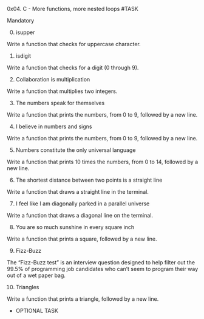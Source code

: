 0x04. C - More functions, more nested loops
#TASK

Mandatory

0. isupper

Write a function that checks for uppercase character.

1. isdigit

Write a function that checks for a digit (0 through 9).

2. Collaboration is multiplication

Write a function that multiplies two integers.

3. The numbers speak for themselves

Write a function that prints the numbers, from 0 to 9, followed by a new line.

4. I believe in numbers and signs

Write a function that prints the numbers, from 0 to 9, followed by a new line.

5. Numbers constitute the only universal language

Write a function that prints 10 times the numbers, from 0 to 14, followed by a new line.

6. The shortest distance between two points is a straight line

Write a function that draws a straight line in the terminal.

7. I feel like I am diagonally parked in a parallel universe

Write a function that draws a diagonal line on the terminal.

8. You are so much sunshine in every square inch

Write a function that prints a square, followed by a new line.

9. Fizz-Buzz

The “Fizz-Buzz test” is an interview question designed to help filter out the 99.5% of programming job candidates who can’t seem to program their way out of a wet paper bag.

10. Triangles

Write a function that prints a triangle, followed by a new line.


* OPTIONAL TASK

